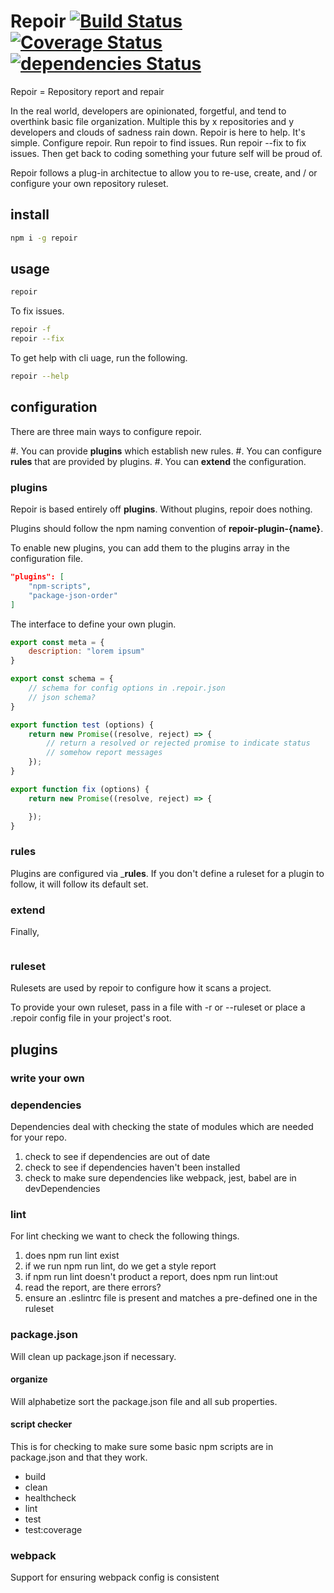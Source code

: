 
# Repoir [![Build Status](https://travis-ci.org/repoir/repoir.svg?branch=master)](https://travis-ci.org/repoir/repoir) [![Coverage Status](https://coveralls.io/repos/github/repoir/repoir/badge.svg?branch=master)](https://coveralls.io/github/repoir/repoir?branch=master) [![dependencies Status](https://david-dm.org/repoir/repoir/status.svg)](https://david-dm.org/repoir/repoir)

Repoir = Repository report and repair 

In the real world, developers are opinionated, forgetful, and tend to overthink basic file organization. Multiple this by x repositories and y developers and clouds of sadness rain down. Repoir is here to help. It's simple. Configure repoir. Run repoir to find issues. Run repoir --fix to fix issues. Then get back to coding something your future self will be proud of. 

Repoir follows a plug-in architectue to allow you to re-use, create, and / or configure your own repository ruleset. 

## install

```bash
npm i -g repoir
```

## usage

```bash
repoir
```

To fix issues.

```bash
repoir -f 
repoir --fix
```

To get help with cli uage, run the following.

```bash
repoir --help
```

## configuration 

There are three main ways to configure repoir. 

#. You can provide __plugins__ which establish new rules.
#. You can configure __rules__ that are provided by plugins. 
#. You can __extend__ the configuration.

### plugins

Repoir is based entirely off __plugins__. Without plugins, repoir does nothing.

Plugins should follow the npm naming convention of __repoir-plugin-{name}__.

To enable new plugins, you can add them to the plugins array in the configuration file. 

```json 
"plugins": [
	"npm-scripts",
	"package-json-order"	
]
```

The interface to define your own plugin. 

```javascript
export const meta = {
    description: "lorem ipsum"
}

export const schema = {
    // schema for config options in .repoir.json
    // json schema?
}

export function test (options) {
    return new Promise((resolve, reject) => {
        // return a resolved or rejected promise to indicate status
        // somehow report messages
    });
}

export function fix (options) {
    return new Promise((resolve, reject) => {

    });
}
```

### rules

Plugins are configured via ___rules__. If you don't define a ruleset for a plugin to follow, it will follow its default set. 

### extend

Finally, 

```

```

### ruleset

Rulesets are used by repoir to configure how it scans a project. 

To provide your own ruleset, pass in a file with -r or --ruleset or place a .repoir config file in your project's root. 


## plugins

### write your own


### dependencies

Dependencies deal with checking the state of modules which are needed for your repo. 

1. check to see if dependencies are out of date
2. check to see if dependencies haven't been installed
3. check to make sure dependencies like webpack, jest, babel are in devDependencies


### lint

For lint checking we want to check the following things. 

1. does npm run lint exist
2. if we run npm run lint, do we get a style report
3. if npm run lint doesn't product a report, does npm run lint:out
4. read the report, are there errors? 
5. ensure an .eslintrc file is present and matches a pre-defined one in the ruleset

### package.json

Will clean up package.json if necessary. 

#### organize

Will alphabetize sort the package.json file and all sub properties. 

#### script checker

This is for checking to make sure some basic npm scripts are in package.json and that they work. 

* build 
* clean
* healthcheck
* lint
* test
* test:coverage


### webpack 

Support for ensuring webpack config is consistent
